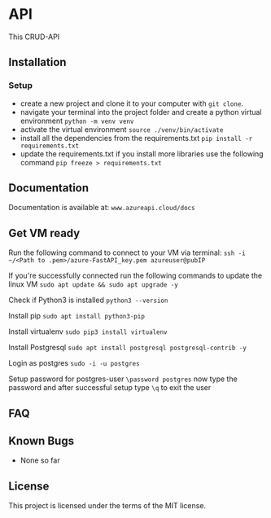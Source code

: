 # API

This CRUD-API

## Installation

### Setup

-   create a new project and clone it to your computer with `git clone`.
-   navigate your terminal into the project folder and create a python virtual environment `python -m venv venv`
-   activate the virtual environment `source ./venv/bin/activate`
-   install all the dependencies from the requirements.txt `pip install -r requirements.txt`
-   update the requirements.txt if you install more libraries use the following command `pip freeze > requirements.txt`

## Documentation

Documentation is available at:
`www.azureapi.cloud/docs`

## Get VM ready

Run the following command to connect to your VM via terminal:
`ssh -i ~/<Path to .pem>/azure-FastAPI_key.pem azureuser@pubIP`

If you're successfully connected run the following commands to update the linux VM
`sudo apt update && sudo apt upgrade -y` 

Check if Python3 is installed
`python3 --version`

Install pip
`sudo apt install python3-pip`

Install virtualenv
`sudo pip3 install virtualenv`

Install Postgresql
`sudo apt install postgresql postgresql-contrib -y`

Login as postgres
`sudo -i -u postgres`

Setup password for postgres-user
`\password postgres`
now type the password and after successful setup type `\q` to exit the user

## FAQ

## Known Bugs

-   None so far

## License

This project is licensed under the terms of the MIT license.